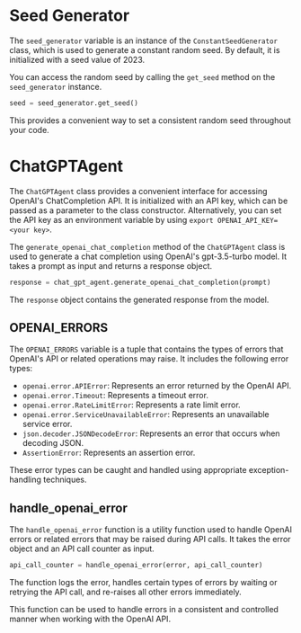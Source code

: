 # Seed Generator

The `seed_generator` variable is an instance of the `ConstantSeedGenerator` class, which is used to generate a constant random seed. By default, it is initialized with a seed value of 2023.

You can access the random seed by calling the `get_seed` method on the `seed_generator` instance.

```python
seed = seed_generator.get_seed()
```

This provides a convenient way to set a consistent random seed throughout your code.

# ChatGPTAgent

The `ChatGPTAgent` class provides a convenient interface for accessing OpenAI's ChatCompletion API. It is initialized with an API key, which can be passed as a parameter to the class constructor. Alternatively, you can set the API key as an environment variable by using `export OPENAI_API_KEY=<your key>`.

The `generate_openai_chat_completion` method of the `ChatGPTAgent` class is used to generate a chat completion using OpenAI's gpt-3.5-turbo model. It takes a prompt as input and returns a response object.

```python
response = chat_gpt_agent.generate_openai_chat_completion(prompt)
```

The `response` object contains the generated response from the model.

## OPENAI_ERRORS

The `OPENAI_ERRORS` variable is a tuple that contains the types of errors that OpenAI's API or related operations may raise. It includes the following error types:

- `openai.error.APIError`: Represents an error returned by the OpenAI API.
- `openai.error.Timeout`: Represents a timeout error.
- `openai.error.RateLimitError`: Represents a rate limit error.
- `openai.error.ServiceUnavailableError`: Represents an unavailable service error.
- `json.decoder.JSONDecodeError`: Represents an error that occurs when decoding JSON.
- `AssertionError`: Represents an assertion error.

These error types can be caught and handled using appropriate exception-handling techniques.

## handle_openai_error

The `handle_openai_error` function is a utility function used to handle OpenAI errors or related errors that may be raised during API calls. It takes the error object and an API call counter as input.

```python
api_call_counter = handle_openai_error(error, api_call_counter)
```

The function logs the error, handles certain types of errors by waiting or retrying the API call, and re-raises all other errors immediately.

This function can be used to handle errors in a consistent and controlled manner when working with the OpenAI API.
